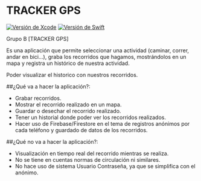 # TRACKER GPS

[![Versión de Xcode](https://img.shields.io/badge/Xcode-9.2-3cacfa.svg)](https://developer.apple.com/xcode/)
[![Versión de Swift](https://img.shields.io/badge/Swift-4.0-f05339.svg)](https://developer.apple.com/swift/)

Grupo B [TRACKER GPS] 

Es una aplicación que permite seleccionar una actividad (caminar, correr, andar en bici...), graba los recorridos que hagamos, mostrándolos en un mapa y registra un histórico de nuestra actividad.

Poder visualizar el historico con nuestros recorridos.

##¿Qué va a hacer la aplicación?:
* Grabar recorridos.
* Mostrar el recorrido realizado en un mapa.
* Guardar o desechar el recorrido realizado.
* Tener un historial donde poder ver los recorridos realizados.
* Hacer uso de Firebase/Firestore en el tema de registros anónimos por cada teléfono y guardado de datos de los recorridos.

##¿Qué no va a hacer la aplicación?:
* Visualización en tiempo real del recorrido mientras se realiza.
* No se tiene en cuentas normas de circulación ni similares.
* No hace uso de sistema Usuario Contraseña, ya que se simplifica con el anónimo.

